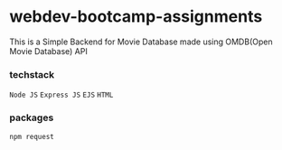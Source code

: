 # webdev-bootcamp-assignments

This is a Simple Backend for Movie Database made using OMDB(Open Movie Database) API 

### techstack 
`Node JS`
`Express JS`
`EJS`
`HTML`

### packages
`npm request`
